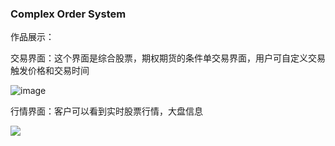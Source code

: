 ﻿
### Complex Order System

作品展示：


交易界面：这个界面是综合股票，期权期货的条件单交易界面，用户可自定义交易触发价格和交易时间


![image](http://lionelliang.github.io/pic/MFComplexTrading.png)


行情界面：客户可以看到实时股票行情，大盘信息


<img src="https://github.com/lionelliang/lionelliang.github.io/raw/master/pic/MFCTickShot.png" />